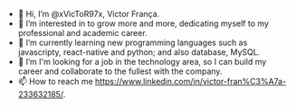 - 👋 Hi, I’m @xVicToR97x, Victor França.
- 👀 I’m interested in to grow more and more, dedicating myself to my professional and academic career.
- 🌱 I’m currently learning new programming languages ​​such as javascripty, react-native and python; and also database, MySQL.
- 💞️ I’m I'm looking for a job in the technology area, so I can build my career and collaborate to the fullest with the company.
- 📫 How to reach me https://www.linkedin.com/in/victor-fran%C3%A7a-233632185/.

<!---
xVicToR97x/xVicToR97x is a ✨ special ✨ repository because its `README.md` (this file) appears on your GitHub profile.
You can click the Preview link to take a look at your changes.
--->
